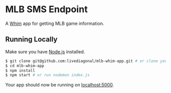 # MLB SMS Endpoint

A [Whim](https://github.com/LiveDiagonal/whim) app for getting MLB game information.


## Running Locally

Make sure you have [Node.js](http://nodejs.org/) installed.

```sh
$ git clone git@github.com:livediagonal/mlb-whim-app.git # or clone your own fork
$ cd mlb-whim-app
$ npm install
$ npm start # or run nodemon index.js
```

Your app should now be running on [localhost:5000](http://localhost:5000/).